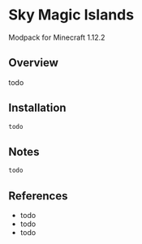 Sky Magic Islands
===
Modpack for Minecraft 1.12.2

## Overview
todo

## Installation
```bash
todo
```

## Notes
```bash
todo
```

## References
- todo
- todo
- todo
